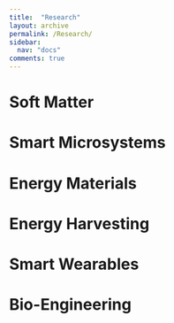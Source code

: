 ```yaml
---
title:  "Research"
layout: archive
permalink: /Research/
sidebar:
  nav: "docs"
comments: true
---
```


# Soft Matter

# Smart Microsystems

# Energy Materials

# Energy Harvesting

# Smart Wearables

# Bio-Engineering
